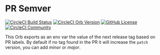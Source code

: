 # PR Semver

[![CircleCI Build Status](https://circleci.com/gh/mobomo/pr-semver.svg?style=shield "CircleCI Build Status")](https://circleci.com/gh/mobomo/pr-semver) [![CircleCI Orb Version](https://badges.circleci.com/orbs/mobomo/pr-semver.svg)](https://circleci.com/orbs/registry/orb/mobomo/pr-semver) [![GitHub License](https://img.shields.io/badge/license-MIT-lightgrey.svg)](https://raw.githubusercontent.com/mobomo/pr-semver/master/LICENSE) [![CircleCI Community](https://img.shields.io/badge/community-CircleCI%20Discuss-343434.svg)](https://discuss.circleci.com/c/ecosystem/orbs)

This Orb exports as an env var the value of the next release tag based on PR labels.
By default if no tag found in the PR it will increase the `patch` version, you can add *minor* or *major*.
